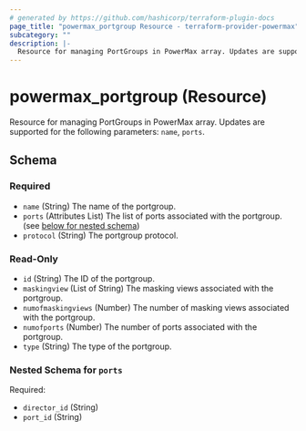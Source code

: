 ```yaml
---
# generated by https://github.com/hashicorp/terraform-plugin-docs
page_title: "powermax_portgroup Resource - terraform-provider-powermax"
subcategory: ""
description: |-
  Resource for managing PortGroups in PowerMax array. Updates are supported for the following parameters: name, ports.
---
```


# powermax_portgroup (Resource)

Resource for managing PortGroups in PowerMax array. Updates are supported for the following parameters: `name`, `ports`.



<!-- schema generated by tfplugindocs -->
## Schema

### Required

- `name` (String) The name of the portgroup.
- `ports` (Attributes List) The list of ports associated with the portgroup. (see [below for nested schema](#nestedatt--ports))
- `protocol` (String) The portgroup protocol.

### Read-Only

- `id` (String) The ID of the portgroup.
- `maskingview` (List of String) The masking views associated with the portgroup.
- `numofmaskingviews` (Number) The number of masking views associated with the portgroup.
- `numofports` (Number) The number of ports associated with the portgroup.
- `type` (String) The type of the portgroup.

<a id="nestedatt--ports"></a>
### Nested Schema for `ports`

Required:

- `director_id` (String)
- `port_id` (String)


